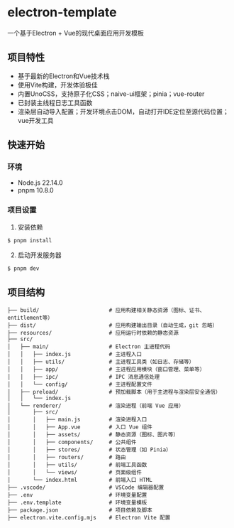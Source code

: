 # electron-template

一个基于Electron + Vue的现代桌面应用开发模板

## 项目特性

- 基于最新的Electron和Vue技术栈
- 使用Vite构建，开发体验极佳
- 内置UnoCSS，支持原子化CSS；naive-ui框架；pinia；vue-router
- 已封装主线程日志工具函数
- 渲染层自动导入配置；开发环境点击DOM，自动打开IDE定位至源代码位置；vue开发工具

## 快速开始

### 环境

- Node.js 22.14.0
- pnpm 10.8.0

### 项目设置

1. 安装依赖
```bash
$ pnpm install
```

2. 启动开发服务器
```bash
$ pnpm dev
```

## 项目结构

```
├── build/                      # 应用构建相关静态资源（图标、证书、entitlement等）
├── dist/                       # 应用构建输出目录（自动生成，git 忽略）
├── resources/                  # 应用运行时依赖的静态资源
├── src/
│   ├── main/                   # Electron 主进程代码
│   │   ├── index.js            # 主进程入口
│   │   ├── utils/              # 主进程工具类（如日志、存储等）
│   │   ├── app/                # 主进程应用模块（窗口管理、菜单等）
│   │   ├── ipc/                # IPC 消息通信处理
│   │   └── config/             # 主进程配置文件
│   ├── preload/                # 预加载脚本（用于主进程与渲染层安全通信）
│   │   └── index.js
│   └── renderer/               # 渲染进程（前端 Vue 应用）
│       ├── src/
│       │   ├── main.js         # 渲染进程入口
│       │   ├── App.vue         # 入口 Vue 组件
│       │   ├── assets/         # 静态资源（图标、图片等）
│       │   ├── components/     # 公共组件
│       │   ├── stores/         # 状态管理（如 Pinia）
│       │   ├── routers/        # 路由
│       │   ├── utils/          # 前端工具函数
│       │   └── views/          # 页面级组件
│       └── index.html          # 前端入口 HTML
├── .vscode/                    # VSCode 编辑器配置
├── .env                        # 环境变量配置
├── .env.template               # 环境变量模板
├── package.json                # 项目依赖及脚本
├── electron.vite.config.mjs    # Electron Vite 配置
```
